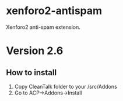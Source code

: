 # xenforo2-antispam
Xenforo2 anti-spam extension.
# Version 2.6

## How to install

1) Copy CleanTalk folder to your <xenforo root directory>/src/Addons
2) Go to ACP->Addons->Install